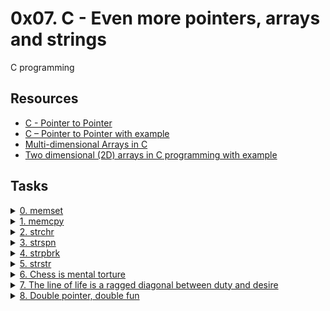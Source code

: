 # 0x07. C - Even more pointers, arrays and strings

C programming

## Resources

- [C - Pointer to Pointer](https://intranet.alxswe.com/rltoken/eyikXPg7ZxCAEuWklB6xtQ)
- [C – Pointer to Pointer with example](https://intranet.alxswe.com/rltoken/ojr7OUUm2I-MULE4lWlrkg)
- [Multi-dimensional Arrays in C](https://intranet.alxswe.com/rltoken/HUZIJ6t55KM7d7FBCwWm8Q)
- [Two dimensional (2D) arrays in C programming with example](https://intranet.alxswe.com/rltoken/Dx9nIBRj68sRBGe2NRI_aQ)

## Tasks

<details>
  <summary><a href="./0-memset.c">0. memset</a></summary>
  
  ![Screenshot from 2023-05-17 05-04-01](https://github.com/Shugo52/alx-low_level_programming/assets/87946002/117adfef-971b-4581-b08e-5e60725fe1cf)

</details>

<details>
  <summary><a href="./1-memcpy.c">1. memcpy</a></summary>
  
  ![Screenshot from 2023-05-17 05-04-48](https://github.com/Shugo52/alx-low_level_programming/assets/87946002/92c52c80-e710-43f6-9df2-c87ac13da088)

</details>

<details>
  <summary><a href="./2-strchr.c">2. strchr</a></summary>
  
  ![Screenshot from 2023-05-17 05-05-43](https://github.com/Shugo52/alx-low_level_programming/assets/87946002/4e0e34ac-e8dd-4747-a693-391e620b69fe)

</details>

<details>
  <summary><a href="./3-strspn.c">3. strspn</a></summary>
  
  ![Screenshot from 2023-05-17 05-06-36](https://github.com/Shugo52/alx-low_level_programming/assets/87946002/bca80643-bb83-4771-bca2-cbbc001e2da6)

</details>

<details>
  <summary><a href="./4-strpbrk.c">4. strpbrk</a></summary>
  
  ![Screenshot from 2023-05-17 05-07-39](https://github.com/Shugo52/alx-low_level_programming/assets/87946002/0827cbfa-d590-42a1-9bf2-886a5f064d8a)

</details>

<details>
  <summary><a href="./5-strstr.c">5. strstr</a></summary>
  
  ![image](https://github.com/Shugo52/alx-low_level_programming/assets/87946002/cf76ed6d-e2ae-4298-a123-df1b6a48461d)

</details>

<details>
  <summary><a href="./7-print_chessboard.c">6. Chess is mental torture</a></summary>
  
  ![image](https://github.com/Shugo52/alx-low_level_programming/assets/87946002/a70f04e6-c706-4b7b-80fe-5605f80cfc93)

</details>

<details>
  <summary><a href="./8-print_diagsums.c">7. The line of life is a ragged diagonal between duty and desire</a></summary>
  
  ![image](https://github.com/Shugo52/alx-low_level_programming/assets/87946002/e9b2b16e-d7c3-4f49-bb4b-dcc3f459126d)

</details>

<details>
  <summary><a href="./100-set_string.c">8. Double pointer, double fun</a></summary>
  
  ![image](https://github.com/Shugo52/alx-low_level_programming/assets/87946002/52ee8d45-c23e-4bf0-991a-403ea3d55b4e)

</details>

